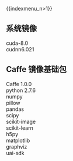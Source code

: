 {{indexmenu_n>1}}

## 系统镜像

cuda-8.0  
cudnn6.021

## Caffe 镜像基础包

Caffe 1.0.0  
python 2.7.6  
numpy  
pillow  
pandas  
scipy  
scikit-image  
scikit-learn  
h5py  
matplotlib  
graphviz  
uai-sdk
